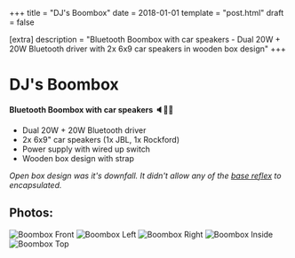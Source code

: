 +++
title = "DJ's Boombox"
date = 2018-01-01
template = "post.html"
draft = false

[extra]
description = "Bluetooth Boombox with car speakers - Dual 20W + 20W Bluetooth driver with 2x 6x9 car speakers in wooden box design"
+++

# DJ's Boombox
**Bluetooth Boombox with car speakers 🔈🎵🎵**

- Dual 20W + 20W Bluetooth driver
- 2x 6x9" car speakers (1x JBL, 1x Rockford)
- Power supply with wired up switch
- Wooden box design with strap

*Open box design was it's downfall. It didn't allow any of the [base reflex](https://en.wikipedia.org/wiki/Bass_reflex) to encapsulated.*

## Photos:   
![Boombox Front](/boombox_front.jpg)
![Boombox Left](/boombox_left.jpg)
![Boombox Right](/boombox_right.jpg)
![Boombox Inside](/boombox_inside.jpg)
![Boombox Top](/boombox_top.jpg)